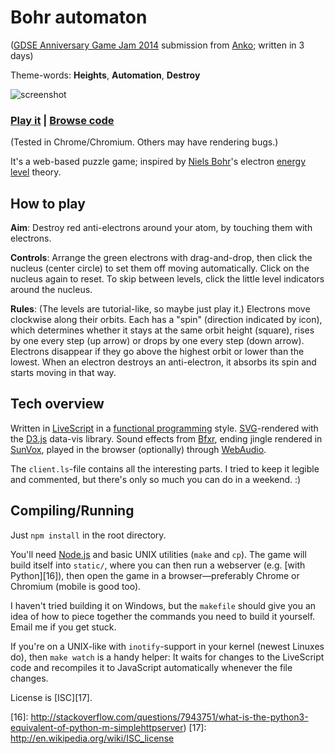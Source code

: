 # Bohr automaton

([GDSE Anniversary Game Jam 2014][1] submission from [Anko][2]; written in 3 days)

Theme-words: **Heights**, **Automation**, **Destroy**

![screenshot][3]

### [Play it][4] | [Browse code][5]
(Tested in Chrome/Chromium. Others may have rendering bugs.)
<br />

It's a web-based puzzle game; inspired by [Niels Bohr][6]'s electron [energy level][7] theory.


## How to play

**Aim**: Destroy red anti-electrons around your atom, by touching them with electrons.

**Controls**: Arrange the green electrons with drag-and-drop, then click the nucleus (center circle) to set them off moving automatically. Click on the nucleus again to reset. To skip between levels, click the little level indicators around the nucleus.

**Rules**: (The levels are tutorial-like, so maybe just play it.) Electrons move clockwise along their orbits. Each has a "spin" (direction indicated by icon), which determines whether it stays at the same orbit height (square), rises by one every step (up arrow) or drops by one every step (down arrow). Electrons disappear if they go above the highest orbit or lower than the lowest. When an electron destroys an anti-electron, it absorbs its spin and starts moving in that way.


## Tech overview

Written in [LiveScript][8] in a [functional programming][9] style. [SVG][10]-rendered with the [D3.js][11] data-vis library. Sound effects from [Bfxr][12], ending jingle rendered in [SunVox][13], played in the browser (optionally) through [WebAudio][14].

The `client.ls`-file contains all the interesting parts. I tried to keep it legible and commented, but there's only so much you can do in a weekend. :)

## Compiling/Running

Just `npm install` in the root directory.

You'll need [Node.js][15] and basic UNIX utilities (`make` and `cp`). The game will build itself into `static/`, where you can then run a webserver (e.g. [with Python][16]), then open the game in a browser—preferably Chrome or Chromium (mobile is good too).

I haven't tried building it on Windows, but the `makefile` should give you an idea of how to piece together the commands you need to build it yourself. Email me if you get stuck.

If you're on a UNIX-like with `inotify`-support in your kernel (newest Linuxes do), then `make watch` is a handy helper: It waits for changes to the LiveScript code and recompiles it to JavaScript automatically whenever the file changes.

License is [ISC][17].


[1]: http://meta.gamedev.stackexchange.com/questions/1794/anniversary-game-jam-2014
[2]: http://gamedev.stackexchange.com/users/7804/anko
[3]: https://cloud.githubusercontent.com/assets/5231746/4877072/3c75a0f6-62dc-11e4-8e63-2538a1a4de21.png
[4]: http://cyan.io/bohr-automaton/
[5]: https://github.com/anko/Bohr-Automaton
[6]: http://en.wikipedia.org/wiki/Niels_Bohr
[7]: https://en.wikipedia.org/wiki/Energy_level
[8]: http://livescript.net/
[9]: http://en.wikipedia.org/wiki/Functional_programming
[10]: http://en.wikipedia.org/wiki/Scalable_Vector_Graphics
[11]: http://d3js.org/
[12]: http://www.bfxr.net/
[13]: http://www.warmplace.ru/soft/sunvox/
[14]: http://webaudio.github.io/web-audio-api/
[15]: http://nodejs.org/
[16]: http://stackoverflow.com/questions/7943751/what-is-the-python3-equivalent-of-python-m-simplehttpserver)
[17]: http://en.wikipedia.org/wiki/ISC_license
